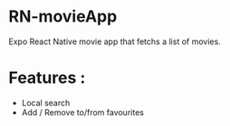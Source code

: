 # RN-movieApp
Expo React Native movie app that fetchs a list of movies.

# Features : 
- Local search
- Add / Remove to/from favourites
